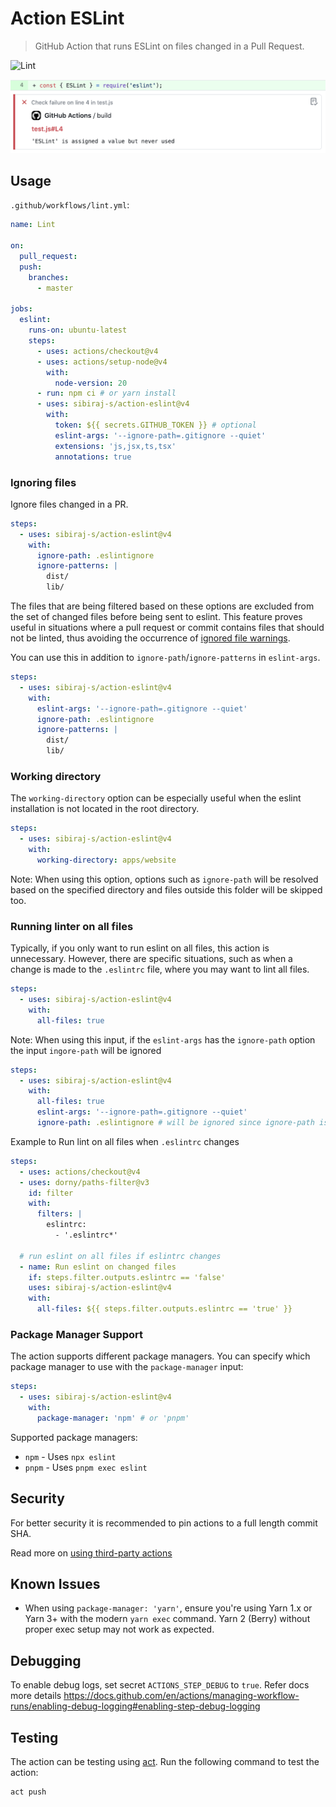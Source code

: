 # Action ESLint

> GitHub Action that runs ESLint on files changed in a Pull Request.

![Lint](https://github.com/sibiraj-s/action-eslint/workflows/Lint/badge.svg)

![Annotation](assets/annotation.png)

## Usage

`.github/workflows/lint.yml`:

```yml
name: Lint

on:
  pull_request:
  push:
    branches:
      - master

jobs:
  eslint:
    runs-on: ubuntu-latest
    steps:
      - uses: actions/checkout@v4
      - uses: actions/setup-node@v4
        with:
          node-version: 20
      - run: npm ci # or yarn install
      - uses: sibiraj-s/action-eslint@v4
        with:
          token: ${{ secrets.GITHUB_TOKEN }} # optional
          eslint-args: '--ignore-path=.gitignore --quiet'
          extensions: 'js,jsx,ts,tsx'
          annotations: true
```

### Ignoring files

Ignore files changed in a PR.

```yml
steps:
  - uses: sibiraj-s/action-eslint@v4
    with:
      ignore-path: .eslintignore
      ignore-patterns: |
        dist/
        lib/
```

The files that are being filtered based on these options are excluded from the set of changed files before being sent to
eslint. This feature proves useful in situations where a pull request or commit contains files that should not be
linted, thus avoiding the occurrence of [ignored file warnings](https://eslint.org/docs/latest/use/configure/ignore#ignored-file-warnings).

You can use this in addition to `ignore-path`/`ignore-patterns` in `eslint-args`.

```yml
steps:
  - uses: sibiraj-s/action-eslint@v4
    with:
      eslint-args: '--ignore-path=.gitignore --quiet'
      ignore-path: .eslintignore
      ignore-patterns: |
        dist/
        lib/
```

### Working directory

The `working-directory` option can be especially useful when the eslint installation is not located in the root directory.

```yml
steps:
  - uses: sibiraj-s/action-eslint@v4
    with:
      working-directory: apps/website
```

Note: When using this option, options such as `ignore-path` will be resolved based on the specified directory and files
outside this folder will be skipped too.

### Running linter on all files

Typically, if you only want to run eslint on all files, this action is unnecessary. However, there are specific situations,
such as when a change is made to the `.eslintrc` file, where you may want to lint all files.

```yml
steps:
  - uses: sibiraj-s/action-eslint@v4
    with:
      all-files: true
```

Note: When using this input, if the `eslint-args` has the `ignore-path` option the input `ingore-path` will be ignored

```yml
steps:
  - uses: sibiraj-s/action-eslint@v4
    with:
      all-files: true
      eslint-args: '--ignore-path=.gitignore --quiet'
      ignore-path: .eslintignore # will be ignored since ignore-path is already given in eslint-args
```

Example to Run lint on all files when `.eslintrc` changes

```yml
steps:
  - uses: actions/checkout@v4
  - uses: dorny/paths-filter@v3
    id: filter
    with:
      filters: |
        eslintrc:
          - '.eslintrc*'

  # run eslint on all files if eslintrc changes
  - name: Run eslint on changed files
    if: steps.filter.outputs.eslintrc == 'false'
    uses: sibiraj-s/action-eslint@v4
    with:
      all-files: ${{ steps.filter.outputs.eslintrc == 'true' }}
```

### Package Manager Support

The action supports different package managers. You can specify which package manager to use with the `package-manager` input:

```yml
steps:
  - uses: sibiraj-s/action-eslint@v4
    with:
      package-manager: 'npm' # or 'pnpm'
```

Supported package managers:

- `npm` - Uses `npx eslint`
- `pnpm` - Uses `pnpm exec eslint`

## Security

For better security it is recommended to pin actions to a full length commit SHA.

Read more on [using third-party actions](https://docs.github.com/en/actions/learn-github-actions/security-hardening-for-github-actions#using-third-party-actions)

## Known Issues

- When using `package-manager: 'yarn'`, ensure you're using Yarn 1.x or Yarn 3+ with the modern `yarn exec` command. Yarn 2 (Berry) without proper exec setup may not work as expected.

## Debugging

To enable debug logs, set secret `ACTIONS_STEP_DEBUG` to `true`. Refer docs more details
https://docs.github.com/en/actions/managing-workflow-runs/enabling-debug-logging#enabling-step-debug-logging

## Testing

The action can be testing using [act](https://nektosact.com). Run the following command to test the action:

```bash
act push
```
